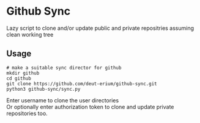 # Github Sync
Lazy script to clone and/or update public and private repositries assuming clean working tree

## Usage
```
# make a suitable sync director for github
mkdir github
cd github
git clone https://github.com/deut-erium/github-sync.git
python3 github-sync/sync.py
```  

Enter username to clone the user directories  
Or optionally enter authorization token to clone and update private  
repositories too.  

